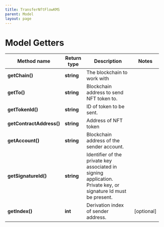 ```yaml
---
title: TransferNftFlowKMS
parent: Model
layout: page
---
```


# Model Getters

Method name | Return type | Description | Notes
------------ | ------------- | ------------- | -------------
**getChain()** | **string** | The blockchain to work with |
**getTo()** | **string** | Blockchain address to send NFT token to. |
**getTokenId()** | **string** | ID of token to be sent. |
**getContractAddress()** | **string** | Address of NFT token |
**getAccount()** | **string** | Blockchain address of the sender account. |
**getSignatureId()** | **string** | Identifier of the private key associated in signing application. Private key, or signature Id must be present. |
**getIndex()** | **int** | Derivation index of sender address. | [optional]


